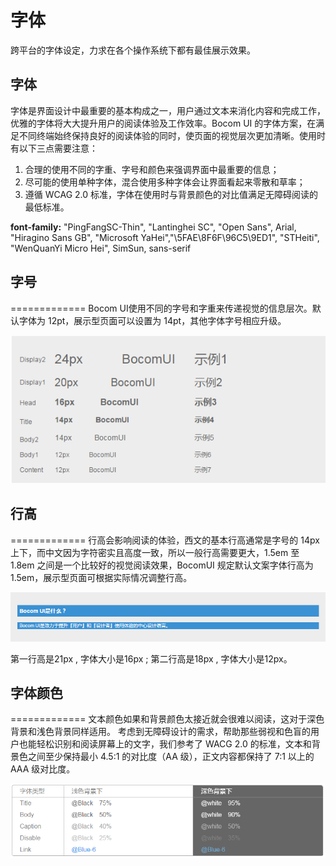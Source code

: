 字体
=============
跨平台的字体设定，力求在各个操作系统下都有最佳展示效果。

## 字体
字体是界面设计中最重要的基本构成之一，用户通过文本来消化内容和完成工作，优雅的字体将大大提升用户的阅读体验及工作效率。Bocom UI 的字体方案，在满足不同终端始终保持良好的阅读体验的同时，使页面的视觉层次更加清晰。使用时有以下三点需要注意：

1. 合理的使用不同的字重、字号和颜色来强调界面中最重要的信息；
2. 尽可能的使用单种字体，混合使用多种字体会让界面看起来零散和草率；
3. 遵循 WCAG 2.0 标准，字体在使用时与背景颜色的对比值满足无障碍阅读的最低标准。

**font-family:** "PingFangSC-Thin", "Lantinghei SC", "Open Sans", Arial, "Hiragino Sans GB", "Microsoft YaHei","\5FAE\8F6F\96C5\9ED1", "STHeiti", "WenQuanYi Micro Hei", SimSun, sans-serif


## 字号
=============
Bocom UI使用不同的字号和字重来传递视觉的信息层次。默认字体为 12pt，展示型页面可以设置为 14pt，其他字体字号相应升级。

![doc](img/font-size.png)


## 行高
=============
行高会影响阅读的体验，西文的基本行高通常是字号的 14px 上下，而中文因为字符密实且高度一致，所以一般行高需要更大，1.5em 至 1.8em 之间是一个比较好的视觉阅读效果，BocomUI 规定默认文案字体行高为 1.5em，展示型页面可根据实际情况调整行高。

![doc](img/lineheight.png)

第一行高是21px , 字体大小是16px ; 第二行高是18px , 字体大小是12px。

## 字体颜色
=============
文本颜色如果和背景颜色太接近就会很难以阅读，这对于深色背景和浅色背景同样适用。
考虑到无障碍设计的需求，帮助那些弱视和色盲的用户也能轻松识别和阅读屏幕上的文字，我们参考了 WACG 2.0 的标准，文本和背景色之间至少保持最小 4.5:1 的对比度（AA 级），正文内容都保持了 7:1 以上的 AAA 级对比度。

![doc](img/fontcolor.png)
